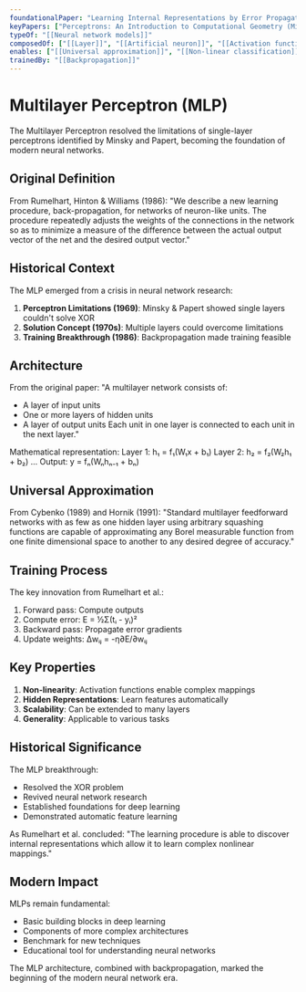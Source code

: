 ```yaml
---
foundationalPaper: "Learning Internal Representations by Error Propagation (Rumelhart, Hinton & Williams, 1986)"
keyPapers: ["Perceptrons: An Introduction to Computational Geometry (Minsky & Papert, 1969)", "Beyond Regression: New Tools for Prediction and Analysis in the Behavioral Sciences (Werbos, 1974)"]
typeOf: "[[Neural network models]]"
composedOf: ["[[Layer]]", "[[Artificial neuron]]", "[[Activation function]]"]
enables: ["[[Universal approximation]]", "[[Non-linear classification]]", "[[Feature learning]]"]
trainedBy: "[[Backpropagation]]"
---
```


# Multilayer Perceptron (MLP)

The Multilayer Perceptron resolved the limitations of single-layer perceptrons identified by Minsky and Papert, becoming the foundation of modern neural networks.

## Original Definition

From Rumelhart, Hinton & Williams (1986):
"We describe a new learning procedure, back-propagation, for networks of neuron-like units. The procedure repeatedly adjusts the weights of the connections in the network so as to minimize a measure of the difference between the actual output vector of the net and the desired output vector."

## Historical Context

The MLP emerged from a crisis in neural network research:
1. **Perceptron Limitations (1969)**: Minsky & Papert showed single layers couldn't solve XOR
2. **Solution Concept (1970s)**: Multiple layers could overcome limitations
3. **Training Breakthrough (1986)**: Backpropagation made training feasible

## Architecture

From the original paper:
"A multilayer network consists of:
- A layer of input units
- One or more layers of hidden units
- A layer of output units
Each unit in one layer is connected to each unit in the next layer."

Mathematical representation:
Layer 1: h₁ = f₁(W₁x + b₁)
Layer 2: h₂ = f₂(W₂h₁ + b₂)
...
Output: y = fₙ(Wₙhₙ₋₁ + bₙ)

## Universal Approximation

From Cybenko (1989) and Hornik (1991):
"Standard multilayer feedforward networks with as few as one hidden layer using arbitrary squashing functions are capable of approximating any Borel measurable function from one finite dimensional space to another to any desired degree of accuracy."

## Training Process

The key innovation from Rumelhart et al.:
1. Forward pass: Compute outputs
2. Compute error: E = ½Σ(tᵢ - yᵢ)²
3. Backward pass: Propagate error gradients
4. Update weights: Δwᵢⱼ = -η∂E/∂wᵢⱼ

## Key Properties

1. **Non-linearity**: Activation functions enable complex mappings
2. **Hidden Representations**: Learn features automatically
3. **Scalability**: Can be extended to many layers
4. **Generality**: Applicable to various tasks

## Historical Significance

The MLP breakthrough:
- Resolved the XOR problem
- Revived neural network research
- Established foundations for deep learning
- Demonstrated automatic feature learning

As Rumelhart et al. concluded:
"The learning procedure is able to discover internal representations which allow it to learn complex nonlinear mappings."

## Modern Impact

MLPs remain fundamental:
- Basic building blocks in deep learning
- Components of more complex architectures
- Benchmark for new techniques
- Educational tool for understanding neural networks

The MLP architecture, combined with backpropagation, marked the beginning of the modern neural network era.
